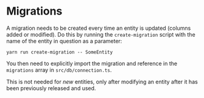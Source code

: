 # Migrations

A migration needs to be created every time an entity is updated (columns added or modified). Do this by running the `create-migration` script with the name of the entity in question as a parameter:

```console
yarn run create-migration -- SomeEntity
```

You then need to explicitly import the migration and reference in the `migrations` array in `src/db/connection.ts`.

This is not needed for _new_ entities, only after modifying an entity after it has been previously released and used.
